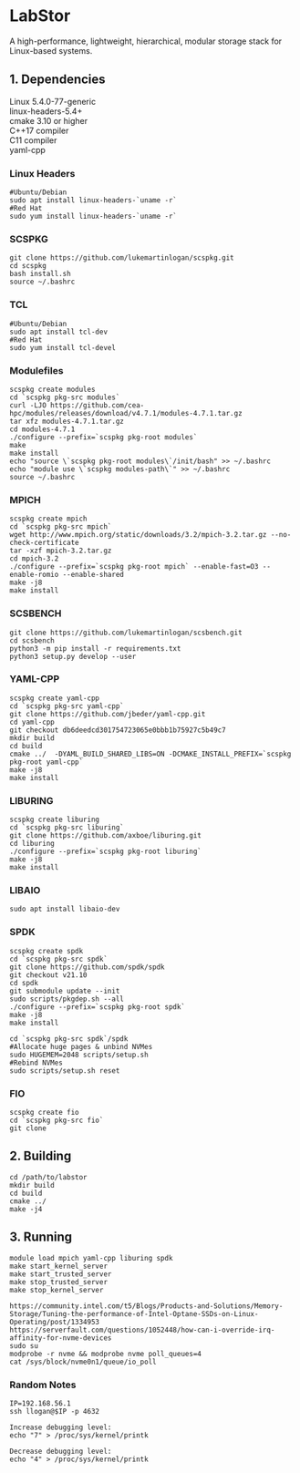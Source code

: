 
# LabStor

A high-performance, lightweight, hierarchical, modular storage stack for Linux-based systems.

## 1. Dependencies

Linux 5.4.0-77-generic  
linux-headers-5.4+  
cmake 3.10 or higher  
C++17 compiler  
C11 compiler  
yaml-cpp

### Linux Headers
```
#Ubuntu/Debian
sudo apt install linux-headers-`uname -r`
#Red Hat
sudo yum install linux-headers-`uname -r`
```

### SCSPKG
```
git clone https://github.com/lukemartinlogan/scspkg.git
cd scspkg
bash install.sh
source ~/.bashrc
```

### TCL

```
#Ubuntu/Debian
sudo apt install tcl-dev
#Red Hat
sudo yum install tcl-devel
```

### Modulefiles
```
scspkg create modules
cd `scspkg pkg-src modules`
curl -LJO https://github.com/cea-hpc/modules/releases/download/v4.7.1/modules-4.7.1.tar.gz
tar xfz modules-4.7.1.tar.gz
cd modules-4.7.1
./configure --prefix=`scspkg pkg-root modules`
make
make install
echo "source \`scspkg pkg-root modules\`/init/bash" >> ~/.bashrc
echo "module use \`scspkg modules-path\`" >> ~/.bashrc
source ~/.bashrc
```

### MPICH
```
scspkg create mpich
cd `scspkg pkg-src mpich`
wget http://www.mpich.org/static/downloads/3.2/mpich-3.2.tar.gz --no-check-certificate
tar -xzf mpich-3.2.tar.gz
cd mpich-3.2
./configure --prefix=`scspkg pkg-root mpich` --enable-fast=O3 --enable-romio --enable-shared 
make -j8
make install
```

### SCSBENCH
```
git clone https://github.com/lukemartinlogan/scsbench.git
cd scsbench
python3 -m pip install -r requirements.txt  
python3 setup.py develop --user
```

### YAML-CPP

```
scspkg create yaml-cpp
cd `scspkg pkg-src yaml-cpp` 
git clone https://github.com/jbeder/yaml-cpp.git
cd yaml-cpp
git checkout db6deedcd301754723065e0bbb1b75927c5b49c7
mkdir build
cd build
cmake ../  -DYAML_BUILD_SHARED_LIBS=ON -DCMAKE_INSTALL_PREFIX=`scspkg pkg-root yaml-cpp`
make -j8
make install
```

### LIBURING

```
scspkg create liburing
cd `scspkg pkg-src liburing`
git clone https://github.com/axboe/liburing.git
cd liburing
./configure --prefix=`scspkg pkg-root liburing`
make -j8
make install
```

### LIBAIO

```
sudo apt install libaio-dev
```

### SPDK

```
scspkg create spdk
cd `scspkg pkg-src spdk`
git clone https://github.com/spdk/spdk
git checkout v21.10
cd spdk
git submodule update --init
sudo scripts/pkgdep.sh --all
./configure --prefix=`scspkg pkg-root spdk`
make -j8
make install
```

```
cd `scspkg pkg-src spdk`/spdk
#Allocate huge pages & unbind NVMes
sudo HUGEMEM=2048 scripts/setup.sh
#Rebind NVMes
sudo scripts/setup.sh reset
```

### FIO
```
scspkg create fio
cd `scspkg pkg-src fio`
git clone 
```

## 2. Building

```
cd /path/to/labstor
mkdir build  
cd build
cmake ../
make -j4  
```

## 3. Running
```
module load mpich yaml-cpp liburing spdk
make start_kernel_server
make start_trusted_server
make stop_trusted_server
make stop_kernel_server

https://community.intel.com/t5/Blogs/Products-and-Solutions/Memory-Storage/Tuning-the-performance-of-Intel-Optane-SSDs-on-Linux-Operating/post/1334953
https://serverfault.com/questions/1052448/how-can-i-override-irq-affinity-for-nvme-devices
sudo su
modprobe -r nvme && modprobe nvme poll_queues=4
cat /sys/block/nvme0n1/queue/io_poll
```

### Random Notes

```
IP=192.168.56.1
ssh llogan@$IP -p 4632
```

```
Increase debugging level:
echo "7" > /proc/sys/kernel/printk

Decrease debugging level:
echo "4" > /proc/sys/kernel/printk
```
